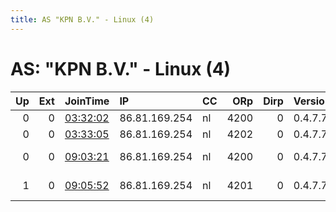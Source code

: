 ```yaml
---
title: AS "KPN B.V." - Linux (4)
---
```


# AS: "KPN B.V." - Linux (4)

|   Up |   Ext | JoinTime                                                                                              | IP            | CC   |   ORp |   Dirp | Version   | Contact           | Nickname   |   eFamMembers |
|-----:|------:|:------------------------------------------------------------------------------------------------------|:--------------|:-----|------:|-------:|:----------|:------------------|:-----------|--------------:|
|    0 |     0 | [03:32:02](https://nusenu.github.io/OrNetStats/w/relay/95FEF61AC5898F9BE1196CF040E253A557166028.html) | 86.81.169.254 | nl   |  4200 |      0 | 0.4.7.7   | dont@at.me        | TorBox00   |             1 |
|    0 |     0 | [03:33:05](https://nusenu.github.io/OrNetStats/w/relay/B347B7FCA0DF1DF255F7C766B45EBA27D69CD217.html) | 86.81.169.254 | nl   |  4202 |      0 | 0.4.7.7   | dont@at.me        | TorBox02   |             1 |
|    0 |     0 | [09:03:21](https://nusenu.github.io/OrNetStats/w/relay/95E543244D94FFB252ABD79452E76EEF74AF6CE7.html) | 86.81.169.254 | nl   |  4200 |      0 | 0.4.7.7   | dont at at dot me | TorBox00   |             3 |
|    1 |     0 | [09:05:52](https://nusenu.github.io/OrNetStats/w/relay/554AAF59423E0A4BCF8F3A6752A5B4C26FE0E035.html) | 86.81.169.254 | nl   |  4201 |      0 | 0.4.7.7   | dont at at dot me | TorBox01   |             3 |
